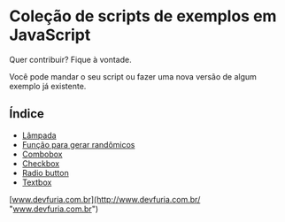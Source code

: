 Coleção de scripts de exemplos em JavaScript
===


Quer contribuir? Fique à vontade.

Você pode mandar o seu script ou fazer uma nova versão de algum exemplo já existente.


Índice
---

- [Lâmpada](lampada/)
- [Função para gerar randômicos](aleatorio/)
- [Combobox](combobox/)
- [Checkbox](checkbox/)
- [Radio button](radio-button/)
- [Textbox](textbox/)

[www.devfuria.com.br](http://www.devfuria.com.br/ "www.devfuria.com.br")